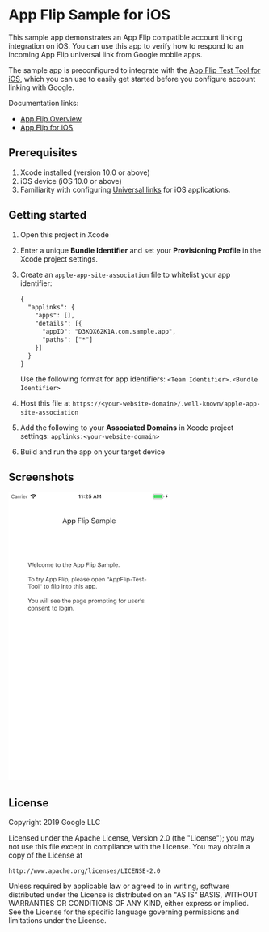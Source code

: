 # App Flip Sample for iOS

This sample app demonstrates an App Flip compatible account linking integration
on iOS. You can use this app to verify how to respond to an incoming App Flip
universal link from Google mobile apps.

The sample app is preconfigured to integrate with the
[App Flip Test Tool for iOS](https://github.com/googlesamples/identity-appflip-tester-ios),
which you can use to easily get started before you configure account linking
with Google.

Documentation links:

- [App Flip Overview](https://developers.google.com/identity/account-linking/app-flip-overview)
- [App Flip for iOS](https://developers.google.com/identity/account-linking/app-flip-ios)

## Prerequisites

1. Xcode installed (version 10.0 or above)
1. iOS device (iOS 10.0 or above)
1. Familiarity with configuring
   [Universal links](https://developer.apple.com/documentation/uikit/inter-process_communication/allowing_apps_and_websites_to_link_to_your_content/enabling_universal_links)
   for iOS applications.

## Getting started

1. Open this project in Xcode
1. Enter a unique **Bundle Identifier** and set your **Provisioning Profile**
   in the Xcode project settings.
1. Create an `apple-app-site-association` file to whitelist your app identifier:

    ```
    {
      "applinks": {
        "apps": [],
        "details": [{
          "appID": "D3KQX62K1A.com.sample.app",
          "paths": ["*"]
        }]
      }
    }
    ```

   Use the following format for app identifiers: `<Team Identifier>.<Bundle Identifier>`

1. Host this file at `https://<your-website-domain>/.well-known/apple-app-site-association`
1. Add the following to your **Associated Domains** in Xcode project settings:
   `applinks:<your-website-domain>`
1. Build and run the app on your target device

## Screenshots

![](images/screenshot.png)

## License

Copyright 2019 Google LLC

Licensed under the Apache License, Version 2.0 (the "License");
you may not use this file except in compliance with the License.
You may obtain a copy of the License at

    http://www.apache.org/licenses/LICENSE-2.0

Unless required by applicable law or agreed to in writing, software
distributed under the License is distributed on an "AS IS" BASIS,
WITHOUT WARRANTIES OR CONDITIONS OF ANY KIND, either express or implied.
See the License for the specific language governing permissions and
limitations under the License.
